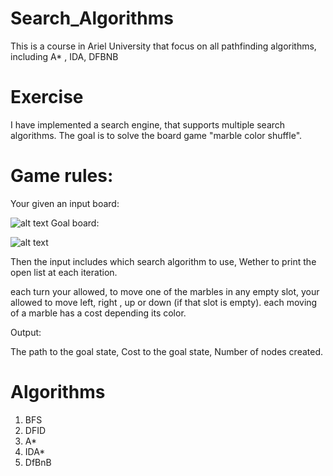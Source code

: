 # Search_Algorithms
This is a course in Ariel University that focus on all pathfinding algorithms, including A* , IDA, DFBNB

# Exercise
I have implemented a search engine, that supports multiple search algorithms.
The goal is to solve the board game "marble color shuffle".

# Game rules:

Your given an input board:

![alt text](https://i.ibb.co/QYSxJH4/Screenshot-4.png)
Goal board:

![alt text](https://i.ibb.co/Srw9G9S/Screenshot-5.png)

Then the input includes which search algorithm to use,
Wether to print the open list at each iteration.

each turn your allowed, to move one of the marbles in any empty slot,
your allowed to move left, right , up or down (if that slot is empty).
each moving of a marble has a cost depending its color.


Output:

The path to the goal state,
Cost to the goal state,
Number of nodes created.

# Algorithms
1. BFS
2. DFID
3. A*
4. IDA*
5. DfBnB


